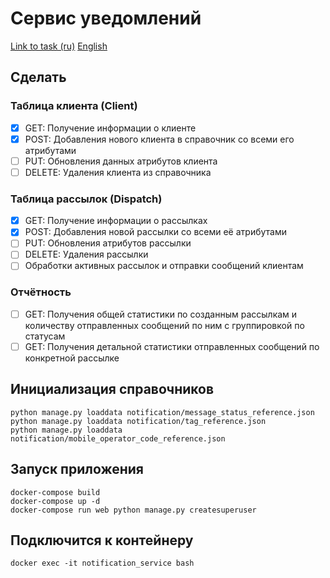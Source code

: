 # Сервис уведомлений

[Link to task (ru)](https://vans-tan-09u.craft.me/n6OVYFVUpq0o6L)
[English](/README.md)

## Сделать

### Таблица клиента (Client)

- [X] GET: Получение информации о клиенте
- [X] POST: Добавления нового клиента в справочник со всеми его атрибутами
- [ ] PUT: Обновления данных атрибутов клиента
- [ ] DELETE: Удаления клиента из справочника

### Таблица рассылок (Dispatch)

- [X] GET: Получение информации о рассылках
- [X] POST: Добавления новой рассылки со всеми её атрибутами
- [ ] PUT: Обновления атрибутов рассылки
- [ ] DELETE: Удаления рассылки
- [ ] Обработки активных рассылок и отправки сообщений клиентам

### Отчётность

- [ ] GET: Получения общей статистики по созданным рассылкам и количеству отправленных сообщений по ним с группировкой по статусам
- [ ] GET: Получения детальной статистики отправленных сообщений по конкретной рассылке

## Инициализация справочников

```commandline
python manage.py loaddata notification/message_status_reference.json
python manage.py loaddata notification/tag_reference.json
python manage.py loaddata notification/mobile_operator_code_reference.json
```

## Запуск приложения

```commandline
docker-compose build
docker-compose up -d
docker-compose run web python manage.py createsuperuser
```

## Подключится к контейнеру

```commandline
docker exec -it notification_service bash
```